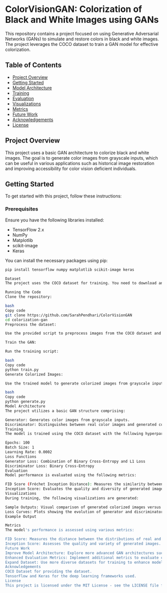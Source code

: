 # ColorVisionGAN: Colorization of Black and White Images using GANs

This repository contains a project focused on using Generative Adversarial Networks (GANs) to simulate and restore colors in black and white images. The project leverages the COCO dataset to train a GAN model for effective colorization.

## Table of Contents
- [Project Overview](#project-overview)
- [Getting Started](#getting-started)
- [Model Architecture](#model-architecture)
- [Training](#training)
- [Evaluation](#evaluation)
- [Visualizations](#visualizations)
- [Metrics](#metrics)
- [Future Work](#future-work)
- [Acknowledgements](#acknowledgements)
- [License](#license)

## Project Overview

This project uses a basic GAN architecture to colorize black and white images. The goal is to generate color images from grayscale inputs, which can be useful in various applications such as historical image restoration and improving accessibility for color vision deficient individuals.

## Getting Started

To get started with this project, follow these instructions:

### Prerequisites

Ensure you have the following libraries installed:
- TensorFlow 2.x
- NumPy
- Matplotlib
- scikit-image
- Keras

You can install the necessary packages using pip:

```bash
pip install tensorflow numpy matplotlib scikit-image keras

Dataset
The project uses the COCO dataset for training. You need to download and preprocess the dataset before training the model.

Running the Code
Clone the repository:

bash
Copy code
git clone https://github.com/SarahPendhari/ColorVisionGAN
cd colorization-gan
Preprocess the dataset:

Use the provided script to preprocess images from the COCO dataset and save them in the desired format.

Train the GAN:

Run the training script:

bash
Copy code
python train.py
Generate Colorized Images:

Use the trained model to generate colorized images from grayscale inputs:

bash
Copy code
python generate.py
Model Architecture
The project utilizes a basic GAN structure comprising:

Generator: Generates color images from grayscale inputs.
Discriminator: Distinguishes between real color images and generated color images.
Training
The model is trained using the COCO dataset with the following hyperparameters:

Epochs: 100
Batch Size: 1
Learning Rate: 0.0002
Loss Functions
Generator Loss: Combination of Binary Cross-Entropy and L1 Loss
Discriminator Loss: Binary Cross-Entropy
Evaluation
Model performance is evaluated using the following metrics:

FID Score (Fréchet Inception Distance): Measures the similarity between real and generated image distributions.
Inception Score: Evaluates the quality and diversity of generated images.
Visualizations
During training, the following visualizations are generated:

Sample Outputs: Visual comparison of generated colorized images versus grayscale inputs.
Loss Curves: Plots showing the evolution of generator and discriminator losses over epochs.
Example Output

Metrics
The model's performance is assessed using various metrics:

FID Score: Measures the distance between the distributions of real and generated images.
Inception Score: Assesses the quality and variety of generated images.
Future Work
Improve Model Architecture: Explore more advanced GAN architectures such as CycleGAN or Pix2Pix for better colorization results.
Enhanced Evaluation Metrics: Implement additional metrics to evaluate colorization quality.
Expand Dataset: Use more diverse datasets for training to enhance model robustness.
Acknowledgements
COCO Dataset for providing the dataset.
TensorFlow and Keras for the deep learning frameworks used.
License
This project is licensed under the MIT License - see the LICENSE file for details.